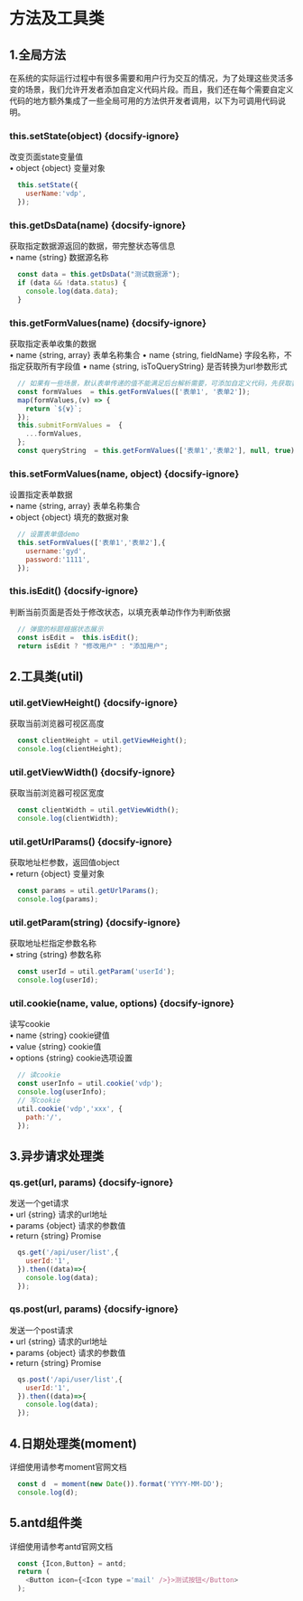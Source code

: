 # 方法及工具类

## 1.全局方法

在系统的实际运行过程中有很多需要和用户行为交互的情况，为了处理这些灵活多变的场景，我们允许开发者添加自定义代码片段。而且，我们还在每个需要自定义代码的地方额外集成了一些全局可用的方法供开发者调用，以下为可调用代码说明。

### this.setState(object) {docsify-ignore}
  改变页面state变量值  
  • <span class="token keyword">object</span> {object} 变量对象
```js
  this.setState({
    userName:'vdp',
  });
```

### this.getDsData(name) {docsify-ignore}
  获取指定数据源返回的数据，带完整状态等信息  
  • <span class="token keyword">name</span> {string} 数据源名称
```js
  const data = this.getDsData("测试数据源");
  if (data && !data.status) {
    console.log(data.data);
  }
```
### this.getFormValues(name) {docsify-ignore}
  获取指定表单收集的数据  
  • <span class="token keyword">name</span> {string, array} 表单名称集合
  • <span class="token keyword">name</span> {string, fieldName} 字段名称，不指定获取所有字段值
  • <span class="token keyword">name</span> {string, isToQueryString} 是否转换为url参数形式
```js
  // 如果有一些场景，默认表单传递的值不能满足后台解析需要，可添加自定义代码，先获取表单值，做处理以后传递给变量
  const formValues  = this.getFormValues(['表单1', '表单2']);
  map(formValues,(v) => {
    return `${v}`;
  });
  this.submitFormValues =  {
    ...formValues,
  };
  const queryString  = this.getFormValues(['表单1','表单2'], null, true);
```
### this.setFormValues(name, object) {docsify-ignore}
  设置指定表单数据  
  • <span class="token keyword">name</span> {string, array} 表单名称集合  
  • <span class="token keyword">object</span> {object} 填充的数据对象
```js
  // 设置表单值demo
  this.setFormValues(['表单1','表单2'],{
    username:'gyd',
    password:'1111',
  });
```
### this.isEdit() {docsify-ignore}
  判断当前页面是否处于修改状态，以填充表单动作作为判断依据  
```js
  // 弹窗的标题根据状态展示
  const isEdit =  this.isEdit();
  return isEdit ? "修改用户" : "添加用户";
```

## 2.工具类(util)

### util.getViewHeight() {docsify-ignore}
  获取当前浏览器可视区高度
```js
  const clientHeight = util.getViewHeight();
  console.log(clientHeight);
```

### util.getViewWidth() {docsify-ignore}
  获取当前浏览器可视区宽度
```js
  const clientWidth = util.getViewWidth();
  console.log(clientWidth);
```
### util.getUrlParams() {docsify-ignore}
  获取地址栏参数，返回值object  
  • <span class="token keyword">return</span> {object} 变量对象
```js
  const params = util.getUrlParams();
  console.log(params);
```
### util.getParam(string) {docsify-ignore}  
  获取地址栏指定参数名称  
  • <span class="token keyword">string</span> {string} 参数名称
```js
  const userId = util.getParam('userId');
  console.log(userId);
```
### util.cookie(name, value, options) {docsify-ignore}  
  读写cookie  
  • <span class="token keyword">name</span> {string} cookie键值  
  • <span class="token keyword">value</span> {string} cookie值  
  • <span class="token keyword">options</span> {string} cookie选项设置  
```js
  // 读cookie  
  const userInfo = util.cookie('vdp');
  console.log(userInfo);
  // 写cookie
  util.cookie('vdp','xxx', {
    path:'/',
  });
```
## 3.异步请求处理类

### qs.get(url, params) {docsify-ignore}
  发送一个get请求  
  • <span class="token keyword">url</span> {string} 请求的url地址  
  • <span class="token keyword">params</span> {object} 请求的参数值  
  • <span class="token keyword">return</span> {string} Promise  
```js
  qs.get('/api/user/list',{
    userId:'1',
  }).then((data)=>{
    console.log(data);
  });
```

### qs.post(url, params) {docsify-ignore}
  发送一个post请求  
  • <span class="token keyword">url</span> {string} 请求的url地址  
  • <span class="token keyword">params</span> {object} 请求的参数值  
  • <span class="token keyword">return</span> {string} Promise  
```js
  qs.post('/api/user/list',{
    userId:'1',
  }).then((data)=>{
    console.log(data);
  });
```
## 4.日期处理类(moment)
  详细使用请参考moment官网文档 

```js
  const d  = moment(new Date()).format('YYYY-MM-DD');
  console.log(d);
```
## 5.antd组件类
  详细使用请参考antd官网文档 

```js
  const {Icon,Button} = antd;
  return (
    <Button icon={<Icon type ='mail' />}>测试按钮</Button>
  );
```